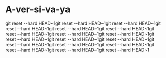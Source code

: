 # A-ver-si-va-ya
git reset --hard HEAD~1git reset --hard HEAD~1git reset --hard HEAD~1git reset --hard HEAD~1git reset --hard HEAD~1git reset --hard HEAD~1git reset --hard HEAD~1git reset --hard HEAD~1git reset --hard HEAD~1git reset --hard HEAD~1git reset --hard HEAD~1git reset --hard HEAD~1git reset --hard HEAD~1git reset --hard HEAD~1git reset --hard HEAD~1git reset --hard HEAD~1git reset --hard HEAD~1git reset --hard HEAD~1
